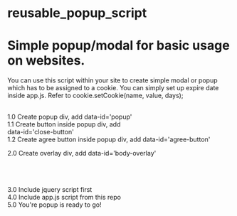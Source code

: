 # reusable_popup_script
# Simple popup/modal for basic usage on websites. 

You can use this script within your site to create simple modal or popup which has to be assigned to a cookie. You can simply set up expire date inside app.js. Refer to cookie.setCookie(name, value, days);
<br>
<br>

1.0 Create popup div, add data-id='popup'<br>
1.1 Create button inside popup div, add<br> data-id='close-button'<br>
1.2 Create agree button inside popup div, add data-id='agree-button'<br>
  
2.0 Create overlay div, add data-id='body-overlay'<br>

<br><br><br>
3.0 Include jquery script first<br>
4.0 Include app.js script from this repo<br>
5.0 You're popup is ready to go!<br>
